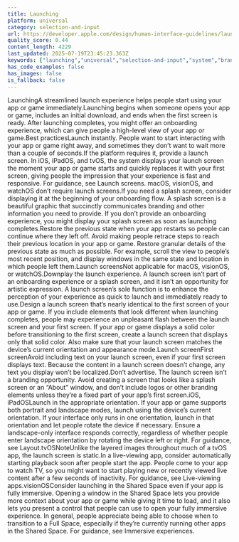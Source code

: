 ```yaml
---
title: Launching
platform: universal
category: selection-and-input
url: https://developer.apple.com/design/human-interface-guidelines/launching
quality_score: 0.44
content_length: 4229
last_updated: 2025-07-19T23:45:23.363Z
keywords: ["launching","universal","selection-and-input","system","branding","design","color","interface","layout","images"]
has_code_examples: false
has_images: false
is_fallback: false
---
```


LaunchingA streamlined launch experience helps people start using your app or game immediately.Launching begins when someone opens your app or game, includes an initial download, and ends when the first screen is ready. After launching completes, you might offer an onboarding experience, which can give people a high-level view of your app or game.Best practicesLaunch instantly. People want to start interacting with your app or game right away, and sometimes they don’t want to wait more than a couple of seconds.If the platform requires it, provide a launch screen. In iOS, iPadOS, and tvOS, the system displays your launch screen the moment your app or game starts and quickly replaces it with your first screen, giving people the impression that your experience is fast and responsive. For guidance, see Launch screens. macOS, visionOS, and watchOS don’t require launch screens.If you need a splash screen, consider displaying it at the beginning of your onboarding flow. A splash screen is a beautiful graphic that succinctly communicates branding and other information you need to provide. If you don’t provide an onboarding experience, you might display your splash screen as soon as launching completes.Restore the previous state when your app restarts so people can continue where they left off. Avoid making people retrace steps to reach their previous location in your app or game. Restore granular details of the previous state as much as possible. For example, scroll the view to people’s most recent position, and display windows in the same state and location in which people left them.Launch screensNot applicable for macOS, visionOS, or watchOS.Downplay the launch experience. A launch screen isn’t part of an onboarding experience or a splash screen, and it isn’t an opportunity for artistic expression. A launch screen’s sole function is to enhance the perception of your experience as quick to launch and immediately ready to use.Design a launch screen that’s nearly identical to the first screen of your app or game. If you include elements that look different when launching completes, people may experience an unpleasant flash between the launch screen and your first screen. If your app or game displays a solid color before transitioning to the first screen, create a launch screen that displays only that solid color. Also make sure that your launch screen matches the device’s current orientation and appearance mode.Launch screenFirst screenAvoid including text on your launch screen, even if your first screen displays text. Because the content in a launch screen doesn’t change, any text you display won’t be localized.Don’t advertise. The launch screen isn’t a branding opportunity. Avoid creating a screen that looks like a splash screen or an “About” window, and don’t include logos or other branding elements unless they’re a fixed part of your app’s first screen.iOS, iPadOSLaunch in the appropriate orientation. If your app or game supports both portrait and landscape modes, launch using the device’s current orientation. If your interface only runs in one orientation, launch in that orientation and let people rotate the device if necessary. Ensure a landscape-only interface responds correctly, regardless of whether people enter landscape orientation by rotating the device left or right. For guidance, see Layout.tvOSNoteUnlike the layered images throughout much of a tvOS app, the launch screen is static.In a live-viewing app, consider automatically starting playback soon after people start the app. People come to your app to watch TV, so you might want to start playing new or recently viewed live content after a few seconds of inactivity. For guidance, see Live-viewing apps.visionOSConsider launching in the Shared Space even if your app is fully immersive. Opening a window in the Shared Space lets you provide more context about your app or game while giving it time to load, and it also lets you present a control that people can use to open your fully immersive experience. In general, people appreciate being able to choose when to transition to a Full Space, especially if they’re currently running other apps in the Shared Space. For guidance, see Immersive experiences.